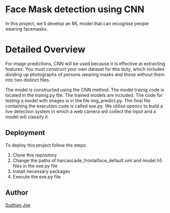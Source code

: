 
# Face Mask detection using CNN

In this project, we'll develop an ML model that can recognise people wearing facemasks.

# Detailed Overview

For image predictions, CNN will be used because it is effective at extracting features. You must construct your own dataset for this duty, which includes dividing up photographs of persons wearing masks and those without them into two distinct files. 

The model is constructed using the CNN method. The model trainig code is located in the trainig.py file. The trained models are included. The code for testing a model with images is in the file img_predict.py. The final file containing the execution code is called exe.py. We utilise opencv to build a live detection system in which a web camera will collect the input and a model will classify it.


## Deployment

To deploy this project follow the steps:

1. Clone this repository
2. Change the paths of harcascade_frontalface_default.xml and model.h5 files in the exe.py file
3. Install necessary packages
4. Execute the exe.py file

## Author

[Sudhan Jee](https://github.com/sudhanRacharla)


